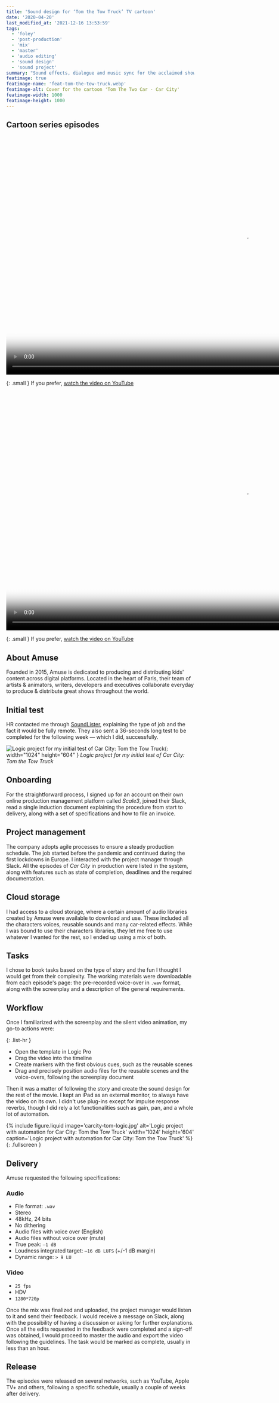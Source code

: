 ```yaml
---
title: 'Sound design for ‘Tom the Tow Truck’ TV cartoon'
date: '2020-04-20'
last_modified_at: '2021-12-16 13:53:59'
tags:
  - 'foley'
  - 'post-production'
  - 'mix'
  - 'master'
  - 'audio editing'
  - 'sound design'
  - 'sound project'
summary: "Sound effects, dialogue and music sync for the acclaimed show ‘Tom the Tow Truck’, part of the Car City series by Paris-based Amuse."
featimage: true
featimage-name: 'feat-tom-the-tow-truck.webp'
featimage-alt: Cover for the cartoon 'Tom The Two Car - Car City'
featimage-width: 1000
featimage-height: 1000
---
```

## Cartoon series episodes

<video controls src="{{ site.url }}/assets/videos/case-study-carcity-inventom-candy-machine.mp4"
  poster="{{ site.url }}/assets/videos/case-study-carcity-inventom-candy-machine.jpg"
  width="1280">
  Sorry, your browser doesn't support embedded videos, but you can <a href="{{ site.url }}/assets/videos/case-study-carcity-inventom-candy-machine.mp4">download it</a> and watch it with your favorite video player.
</video>

{: .small }
If you prefer, [watch the video on YouTube](https://youtu.be/LLH6DfooMLg)

<video controls src="{{ site.url }}/assets/videos/case-study-carcity-inventom-race-car.mp4"
  poster="{{ site.url }}/assets/videos/case-study-carcity-inventom-race-car.jpg"
  width="1280">
  Sorry, your browser doesn't support embedded videos, but you can <a href="{{ site.url }}/assets/videos/case-study-carcity-inventom-race-car.mp4">download it</a> and watch it with your favorite video player.
</video>

{: .small }
If you prefer, [watch the video on YouTube](https://youtu.be/h66pXVCEbqw)

## About Amuse

Founded in 2015, Amuse is dedicated to producing and distributing kids' content across digital platforms. Located in the heart of Paris, their team of artists & animators, writers, developers and executives collaborate everyday to produce & distribute great shows throughout the world.

## Initial test

HR contacted me through [SoundLister](https://soundlister.com/portfolio/simone-silvestroni/), explaining the type of job and the fact it would be fully remote. They also sent a 36-seconds long test to be completed for the following week — which I did, successfully.

![Logic project for my initial test of Car City: Tom the Tow Truck](/assets/images/carcity-test-logic.jpg){: width="1024" height="604" }
*Logic project for my initial test of Car City: Tom the Tow Truck*

## Onboarding

For the straightforward process, I signed up for an account on their own online production management platform called _Scale3_, joined their Slack, read a single induction document explaining the procedure from start to delivery, along with a set of specifications and how to file an invoice.

## Project management

The company adopts agile processes to ensure a steady production schedule. The job started before the pandemic and continued during the first lockdowns in Europe. I interacted with the project manager through Slack. All the episodes of _Car City_ in production were listed in the system, along with features such as state of completion, deadlines and the required documentation.

## Cloud storage

I had access to a cloud storage, where a certain amount of audio libraries created by Amuse were available to download and use. These included all the characters voices, reusable sounds and many car-related effects. While I was bound to use their characters libraries, they let me free to use whatever I wanted for the rest, so I ended up using a mix of both.

## Tasks

I chose to book tasks based on the type of story and the fun I thought I would get from their complexity. The working materials were downloadable from each episode's page: the pre-recorded voice-over in `.wav` format, along with the screenplay and a description of the general requirements.

## Workflow

Once I familiarized with the screenplay and the silent video animation, my go-to actions were:

{: .list-hr }
- Open the template in Logic Pro
- Drag the video into the timeline
- Create markers with the first obvious cues, such as the reusable scenes
- Drag and precisely position audio files for the reusable scenes and the voice-overs, following the screenplay document

Then it was a matter of following the story and create the sound design for the rest of the movie. I kept an iPad as an external monitor, to always have the video on its own. I didn't use plug-ins except for impulse response reverbs, though I did rely a lot functionalities such as gain, pan, and a whole lot of automation.

{% include figure.liquid image='carcity-tom-logic.jpg' alt='Logic project with automation for Car City: Tom the Tow Truck' width='1024' height='604' caption='Logic project with automation for Car City: Tom the Tow Truck' %}{: .fullscreen }

## Delivery

Amuse requested the following specifications:

### Audio

- File format: `.wav`
- Stereo
- 48kHz, 24 bits
- No dithering
- Audio files with voice over (English)
- Audio files without voice over (mute)
- True peak: `–1 dB`
- Loudness integrated target: `–16 dB LUFS` (+/-1 dB margin)
- Dynamic range: `> 9 LU`

### Video

- `25 fps`
- HDV
- `1280*720p`

Once the mix was finalized and uploaded, the project manager would listen to it and send their feedback. I would receive a message on Slack, along with the possibility of having a discussion or asking for further explanations. Once all the edits requested in the feedback were completed and a sign-off was obtained, I would proceed to master the audio  and export the video following the guidelines. The task would be marked as complete, usually in less than an hour.

## Release

The episodes were released on several networks, such as YouTube, Apple TV+ and others, following a specific schedule, usually a couple of weeks after delivery.